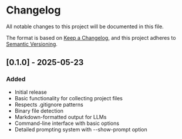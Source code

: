 # Changelog

All notable changes to this project will be documented in this file.

The format is based on [Keep a Changelog](https://keepachangelog.com/en/1.0.0/),
and this project adheres to [Semantic Versioning](https://semver.org/spec/v2.0.0.html).

## [0.1.0] - 2025-05-23

### Added

- Initial release
- Basic functionality for collecting project files
- Respects .gitignore patterns
- Binary file detection
- Markdown-formatted output for LLMs
- Command-line interface with basic options
- Detailed prompting system with --show-prompt option
